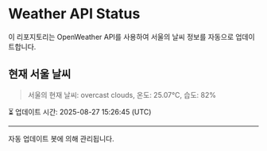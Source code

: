 
# Weather API Status

이 리포지토리는 OpenWeather API를 사용하여 서울의 날씨 정보를 자동으로 업데이트합니다.

## 현재 서울 날씨
> 서울의 현재 날씨: overcast clouds, 온도: 25.07°C, 습도: 82%

⏳ 업데이트 시간: 2025-08-27 15:26:45 (UTC)

---
자동 업데이트 봇에 의해 관리됩니다.
